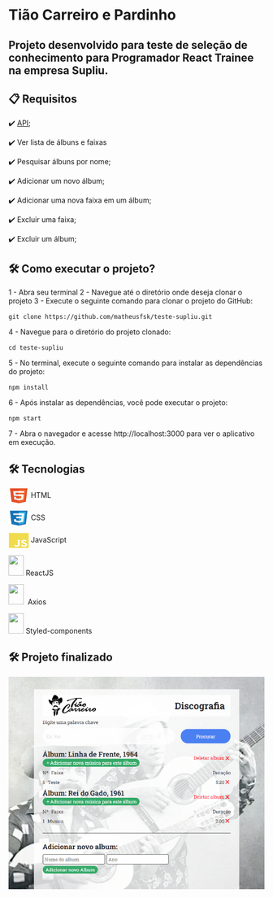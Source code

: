 # Tião Carreiro e Pardinho

## Projeto desenvolvido para teste de seleção de conhecimento para Programador React Trainee na empresa Supliu.

## 📋 Requisitos

✔️ [API](https://tiao.supliu.com.br/);

✔️ Ver lista de álbuns e faixas

✔️ Pesquisar álbuns por nome;

✔️ Adicionar um novo álbum;

✔️ Adicionar uma nova faixa em um álbum;

✔️ Excluir uma faixa;

✔️ Excluir um álbum;

## 🛠 Como executar o projeto?

1 - Abra seu terminal
2 - Navegue até o diretório onde deseja clonar o projeto
3 - Execute o seguinte comando para clonar o projeto do GitHub:
```
git clone https://github.com/matheusfsk/teste-supliu.git
```
4 - Navegue para o diretório do projeto clonado:
```
cd teste-supliu
```
5 - No terminal, execute o seguinte comando para instalar as dependências do projeto:
```
npm install
```
6 - Após instalar as dependências, você pode executar o projeto:
```
npm start
```
7 - Abra o navegador e acesse http://localhost:3000 para ver o aplicativo em execução.

## 🛠 Tecnologias

<img align="center" alt="Celi-HTML" height="30" width="40" src="https://raw.githubusercontent.com/devicons/devicon/master/icons/html5/html5-original.svg"> HTML

<img align="center" alt="Celi-CSS" height="30" width="40" src="https://raw.githubusercontent.com/devicons/devicon/master/icons/css3/css3-original.svg"> CSS

<img align="center" alt="Celi-Js" height="30" width="40" src="https://raw.githubusercontent.com/devicons/devicon/master/icons/javascript/javascript-plain.svg"> JavaScript

<img src="https://upload.wikimedia.org/wikipedia/commons/thumb/a/a7/React-icon.svg/1200px-React-icon.svg.png" width="30" height="40" /> ReactJS

<img src="https://user-images.githubusercontent.com/8939680/57233882-20344080-6fe5-11e9-9086-d20a955bed59.png" width="30" height="40" /> &nbsp;Axios

<img src="https://raw.githubusercontent.com/styled-components/brand/master/styled-components.png" width="30" height="40" /> Styled-components

## 🛠 Projeto finalizado

<img src="./src/assets/aplicativoTiao.png"/>

